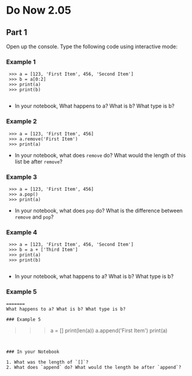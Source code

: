 # Do Now 2.05

## Part 1
Open up the console. Type the following code using interactive mode:



### Example 1

```
 >>> a = [123, 'First Item', 456, 'Second Item']
 >>> b = a[0:2]
 >>> print(a)
 >>> print(b)
 
```


* In your notebook, What happens to a? What is b? What type is b? 

### Example 2


```
 >>> a = [123, 'First Item', 456]
 >>> a.remove('First Item')
 >>> print(a) 
```


* In your notebook, what does `remove` do? What would the length of this list be after `remove`? 

### Example 3
```
 >>> a = [123, 'First Item', 456]
 >>> a.pop()
 >>> print(a) 
```


* In your notebook, what does `pop` do? What is the difference between `remove` and `pop`? 

### Example 4


```
 >>> a = [123, 'First Item', 456, 'Second Item']
 >>> b = a + ['Third Item']
 >>> print(a)
 >>> print(b)
 
```


* In your notebook, what happens to a? What is b? What type is b? 

### Example 5
 
 ```
=======
What happens to a? What is b? What type is b? 

### Example 5
```

 >>> a = []
 >>> print(len(a))
 >>> a.append('First Item')
 >>> print(a)
 
```


### In your Notebook

1. What was the length of `[]`?
2. What does `append` do? What would the length be after `append`? 
